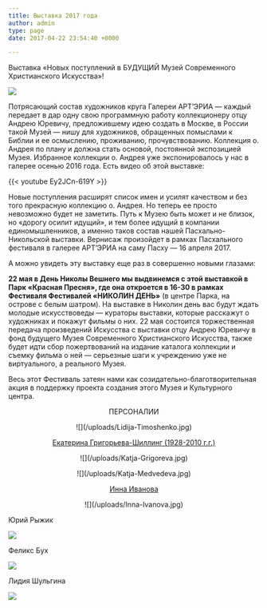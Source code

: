 ```yaml
---
title: Выставка 2017 года
author: admin
type: page
date: 2017-04-22 23:54:40 +0000

---
```

Выставка «Новых поступлений в БУДУЩИЙ Музей Современного Христианского Искусства»!

![](/uploads/Выставка-Новых-поступлений-22-мая-1-1.jpg)

Потрясающий состав художников круга Галереи АРТ’ЭРИА — каждый передает в дар одну свою программную работу коллекционеру отцу Андрею Юревичу, предложившему идею создать в Москве, в России такой Музей — нишу для художников, обращенных помыслами к Библии и ее осмыслению, проживанию, прочувствованию. Коллекция о. Андрея по плану и должна стать основой, постоянной экспозицией Музея. Избранное коллекции о. Андрея уже экспонировалось у нас в галерее осенью 2016 года. Есть видео об этой выставке:

{{< youtube Ey2JCn-619Y >}}

Новые поступления расширят список имен и усилят качеством и без того прекрасную коллекцию о. Андрея. Но теперь ее просто невозможно будет не заметить. Путь к Музею быть может и не близок, но «дорогу осилит идущий», и тем более идущий в компании единомышленников, а именно таков состав нашей Пасхально-Никольской выставки. Вернисаж произойдет в рамках Пасхального фестиваля в галерее АРТ’ЭРИА на саму Пасху — 16 апреля 2017.

А можно увидеть эту выставку еще раз в совершенно новыми глазами:

**22 мая в День Николы Вешнего мы выдвинемся с этой выставкой в Парк «Красная Пресня», где она откроется в 16-30 в рамках Фестиваля Фестивалей «НИКОЛИН ДЕНЬ»** (в центре Парка, на острове с белым шатром). На выставке в Николин день вас будут ждать молодые искусствоведы — кураторы выставки, которые расскажут о художниках и покажут фильмы о них. 22 мая состоится торжественная передача произведений Искусства с выставки отцу Андрею Юревичу в фонд будущего Музея Современного Христианского Искусства, также будет идти сбор пожертвований на издание каталога коллекции и съемку фильма о ней — серьезные шаги к учреждению уже не виртуального, а реального Музея.

Весь этот Фестиваль затеян нами как созидательно-благотворительная акция в поддержку проекта создания этого Музея и Культурного центра.

<p style="text-align: center;">
ПЕРСОНАЛИИ
</p>

<p style="text-align: center;">
![](/uploads/Lidija-Timoshenko.jpg)</p>

<p style="text-align: center;">
<a href="http://nikolinden.ru/vystavka/ekaterina-grigoreva-shilling/">Екатерина Григорьева-Шиллинг (1928-2010 г.г.)</a>
</p>

<p style="text-align: center;">
![](/uploads/Katja-Grigoreva.jpg)</p>

<p style="text-align: center;">
![](/uploads/Katja-Medvedeva.jpg)</p>

<p style="text-align: center;">
<a href="http://nikolinden.ru/vystavka/inna-ivanova/">Инна Иванова</a>
</p>

<p style="text-align: center;">
![](/uploads/Inna-Ivanova.jpg)</p>

Юрий Рыжик

![](/uploads/Ryzhik_4.jpg)

Феликс Бух

![](/uploads/DSC1222.jpg)

Лидия Шульгина

![](/uploads/Lidija-Shulgina.jpg)